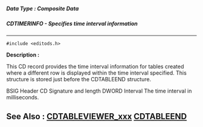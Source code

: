 ##### Data Type : Composite Data
##### CDTIMERINFO - Specifies time interval information
---
```
#include <editods.h>
```
**Description :**

This CD record provides the time interval information for tables created where 
a different row is displayed within the time interval specified.  This 
structure is stored just before the CDTABLEEND structure.

BSIG Header  CD Signature and length
DWORD Interval  The time interval  in milliseconds.

**See Also :**
[CDTABLEVIEWER_xxx](/reference/Symb/CDTABLEVIEWER_xxx)
[CDTABLEEND](/reference/Data/CDTABLEEND)
---
